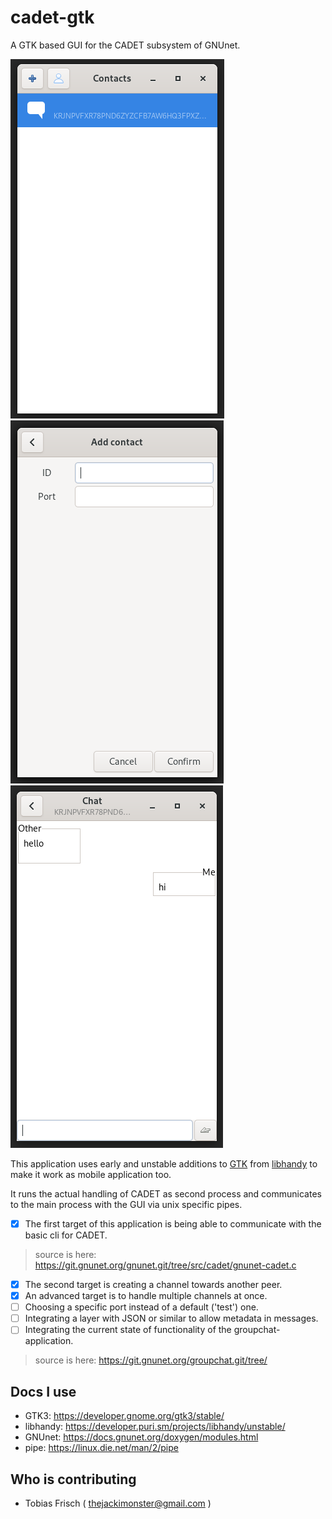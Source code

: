 # cadet-gtk

A GTK based GUI for the CADET subsystem of GNUnet.

![Example for contacts-list](examples/mobile_contacts.png "List of contacts")
![Example for adding a contact](examples/mobile_add_contact.png "Adding a contact")
![Example for chat](examples/mobile_chat.png "Chat between you and one contact")

This application uses early and unstable additions to [GTK](https://www.gtk.org/) 
from [libhandy](https://source.puri.sm/Librem5/libhandy) to make it work as mobile application too.

It runs the actual handling of CADET as second process and communicates to the main process with the GUI
via unix specific pipes.

* [x] The first target of this application is being able to communicate with the basic 
cli for CADET.
> source is here: https://git.gnunet.org/gnunet.git/tree/src/cadet/gnunet-cadet.c
* [x] The second target is creating a channel towards another peer.
* [x] An advanced target is to handle multiple channels at once.
* [ ] Choosing a specific port instead of a default ('test') one.
* [ ] Integrating a layer with JSON or similar to allow metadata in messages.
* [ ] Integrating the current state of functionality of the groupchat-application.
> source is here: https://git.gnunet.org/groupchat.git/tree/

## Docs I use

 - GTK3: https://developer.gnome.org/gtk3/stable/
 - libhandy: https://developer.puri.sm/projects/libhandy/unstable/
 - GNUnet: https://docs.gnunet.org/doxygen/modules.html
 - pipe: https://linux.die.net/man/2/pipe

## Who is contributing

 - Tobias Frisch ( thejackimonster@gmail.com )
